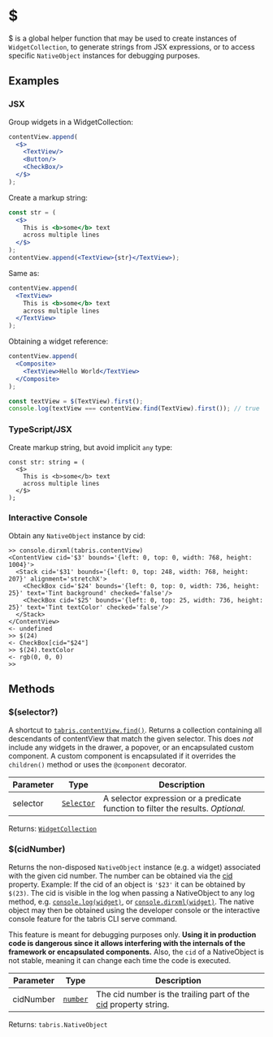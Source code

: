 ---
---
# $

$ is a global helper function that may be used to create instances of `WidgetCollection`, to generate strings from JSX expressions, or to access specific `NativeObject` instances for debugging purposes.


## Examples
### JSX

Group widgets in a WidgetCollection:
```jsx
contentView.append(
  <$>
    <TextView/>
    <Button/>
    <CheckBox/>
  </$>
);
```

Create a markup string:
```jsx
const str = (
  <$>
    This is <b>some</b> text
    across multiple lines
  </$>
);
contentView.append(<TextView>{str}</TextView>);
```

Same as:
```jsx
contentView.append(
  <TextView>
    This is <b>some</b> text
    across multiple lines
  </TextView>
);
```

Obtaining a widget reference:
```jsx
contentView.append(
  <Composite>
    <TextView>Hello World</TextView>
  </Composite>
);

const textView = $(TextView).first();
console.log(textView === contentView.find(TextView).first()); // true
```


### TypeScript/JSX

Create markup string, but avoid implicit `any` type:
```tsx
const str: string = (
  <$>
    This is <b>some</b> text
    across multiple lines
  </$>
);
```


### Interactive Console

Obtain any `NativeObject` instance by cid:
```
>> console.dirxml(tabris.contentView)
<ContentView cid='$3' bounds='{left: 0, top: 0, width: 768, height: 1004}'>
  <Stack cid='$31' bounds='{left: 0, top: 248, width: 768, height: 207}' alignment='stretchX'>
    <CheckBox cid='$24' bounds='{left: 0, top: 0, width: 736, height: 25}' text='Tint background' checked='false'/>
    <CheckBox cid='$25' bounds='{left: 0, top: 25, width: 736, height: 25}' text='Tint textColor' checked='false'/>
  </Stack>
</ContentView>
<- undefined
>> $(24)
<- CheckBox[cid="$24"]
>> $(24).textColor
<- rgb(0, 0, 0)
>>
```


## Methods

### $(selector?)



A shortcut to [`tabris.contentView.find()`](./Composite.md#findselector). Returns a collection containing all descendants of contentView that match the given selector. This does *not* include any widgets in the drawer, a popover, or an encapsulated custom component. A custom component is encapsulated if it overrides the `children()` method or uses the `@component` decorator.


Parameter|Type|Description
-|-|-
selector | <code style="white-space: nowrap"><a href="../selector.html" title="More about selectors">Selector</a></code> | A selector expression or a predicate function to filter the results. *Optional.*


Returns: <code style="white-space: nowrap"><a href="WidgetCollection.html" title="WidgetCollection Class Reference">WidgetCollection</a></code>

### $(cidNumber)



Returns the non-disposed `NativeObject` instance (e.g. a widget) associated with the given cid number. The number can be obtained via the [cid](./NativeObject.md#cid) property. Example: If the cid of an object is `'$23'` it can be obtained by `$(23)`. The cid is visible in the log when passing a NativeObject to any log method, e.g. [`console.log(widget)`](./Console.md#logvalues), or [`console.dirxml(widget)`](./Console.md#dirxmlobject). The native object may then be obtained using the developer console or the interactive console feature for the tabris CLI serve command.

This feature is meant for debugging purposes only. **Using it in production code is dangerous since it allows interfering with the internals of the framework or encapsulated components.** Also, the `cid` of a NativeObject is not stable, meaning it can change each time the code is executed.


Parameter|Type|Description
-|-|-
cidNumber | <code style="white-space: nowrap"><a href="https://developer.mozilla.org/en-US/docs/Web/JavaScript/Data_structures#number_type" title="View &quot;number&quot; on MDN">number</a></code> | The cid number is the trailing part of the [cid](./NativeObject.md#cid) property string.


Returns: <code style="white-space: nowrap">tabris.NativeObject</code>


